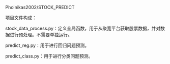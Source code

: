 Phoinikas2002/STOCK_PREDICT

项目文件构成：

stock_data_process.py：定义全局函数，用于从聚宽平台获取股票数据，并对数据进行预处理。不需要单独运行。

predict_reg.py：用于进行回归问题预测。

predict_class.py：用于进行分类问题预测。

